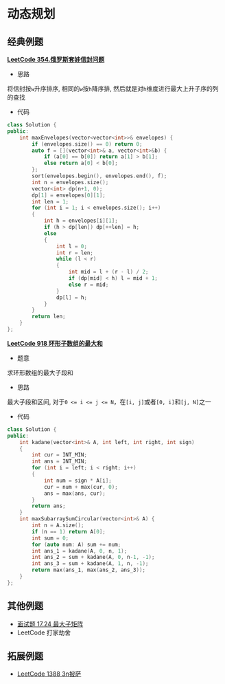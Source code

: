 # 动态规划

## 经典例题

[**LeetCode 354.俄罗斯套娃信封问题**](https://leetcode-cn.com/problems/russian-doll-envelopes/)

- 思路

将信封按`w`升序排序, 相同的`w`按`h`降序排, 然后就是对`h`维度进行最大上升子序的列的查找

- 代码

```c++
class Solution {
public:
    int maxEnvelopes(vector<vector<int>>& envelopes) {
        if (envelopes.size() == 0) return 0;
        auto f = [](vector<int>& a, vector<int>&b) {
            if (a[0] == b[0]) return a[1] > b[1];
            else return a[0] < b[0];
        };
        sort(envelopes.begin(), envelopes.end(), f);
        int n = envelopes.size();
        vector<int> dp(n+1, 0);
        dp[1] = envelopes[0][1];
        int len = 1;
        for (int i = 1; i < envelopes.size(); i++)
        {
            int h = envelopes[i][1];
            if (h > dp[len]) dp[++len] = h;
            else 
            {
                int l = 0;
                int r = len;
                while (l < r) 
                {
                    int mid = l + (r - l) / 2;
                    if (dp[mid] < h) l = mid + 1;
                    else r = mid;
                }
                dp[l] = h;
            }
        }
        return len;
    }
};
```

[**LeetCode 918 环形子数组的最大和**](https://leetcode-cn.com/problems/maximum-sum-circular-subarray/)

- 题意

求环形数组的最大子段和

- 思路

最大子段和区间, 对于`0 <= i <= j <= N`，在`[i, j]`或者`[0, i]`和`[j, N]`之一

- 代码

```c++
class Solution {
public:
    int kadane(vector<int>& A, int left, int right, int sign)
    {
        int cur = INT_MIN;
        int ans = INT_MIN;
        for (int i = left; i < right; i++)
        {
            int num = sign * A[i];
            cur = num + max(cur, 0);
            ans = max(ans, cur);
        }
        return ans;
    }
    int maxSubarraySumCircular(vector<int>& A) {
        int n = A.size();
        if (n == 1) return A[0];
        int sum = 0;
        for (auto num: A) sum += num;
        int ans_1 = kadane(A, 0, n, 1);
        int ans_2 = sum + kadane(A, 0, n-1, -1);
        int ans_3 = sum + kadane(A, 1, n, -1);
        return max(ans_1, max(ans_2, ans_3));
    }
};
```

## 其他例题

- [面试题 17.24 最大子矩阵](https://leetcode-cn.com/problems/max-submatrix-lcci/)
- LeetCode 打家劫舍

## 拓展例题

- [LeetCode 1388 3n披萨](https://leetcode-cn.com/problems/pizza-with-3n-slices/)